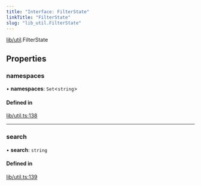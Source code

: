 ```yaml
---
title: "Interface: FilterState"
linkTitle: "FilterState"
slug: "lib_util.FilterState"
---
```


[lib/util](../modules/lib_util.md).FilterState

## Properties

### namespaces

• **namespaces**: `Set`<`string`\>

#### Defined in

[lib/util.ts:138](https://github.com/headlamp-k8s/headlamp/blob/a8b3c4c6/frontend/src/lib/util.ts#L138)

___

### search

• **search**: `string`

#### Defined in

[lib/util.ts:139](https://github.com/headlamp-k8s/headlamp/blob/a8b3c4c6/frontend/src/lib/util.ts#L139)
